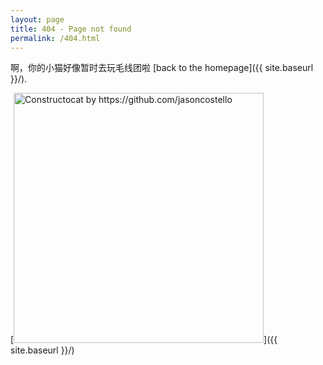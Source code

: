```yaml
---
layout: page
title: 404 - Page not found
permalink: /404.html
---
```


啊，你的小猫好像暂时去玩毛线团啦 [back to the homepage]({{ site.baseurl }}/).

[<img src="{{ site.baseurl }}/images/404.jpg" alt="Constructocat by https://github.com/jasoncostello" style="width: 400px;"/>]({{ site.baseurl }}/)
